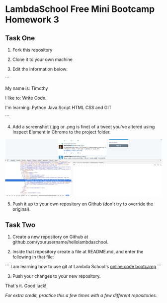 # LambdaSchool Free Mini Bootcamp Homework 3

## Task One

1. Fork this repository

2. Clone it to your own machine

3. Edit the information below:


\`\`\`

My name is: Timothy

I like to: Write Code.

I'm learning: Python Java Script HTML CSS and GIT

\`\`\`

4. Add a screenshot (.jpg or .png is fine) of a tweet you've altered using Inspect Element in Chrome to the project folder.

![Lambda-School-Tweet](https://raw.githubusercontent.com/Duzz/lswebhomework3/master/lambda-tweet.png)

5. Push it up to your own repository on Github (don't try to override the original).

## Task Two

1. Create a new repository on Github at github.com/yourusername/hellolambdaschool.

2. Inside that repository create a file at README.md, and enter the following in that file:

\`\`\`
I am learning how to use git at Lambda School's [online code bootcamp][2]
\`\`\`

3. Push your changes to your new repository.

That's it. Good luck!

*For extra credit, practice this a few times with a few different repositories.*

[1]:	L
[2]:	https://lambdaschool.com/mini-bootcamp
